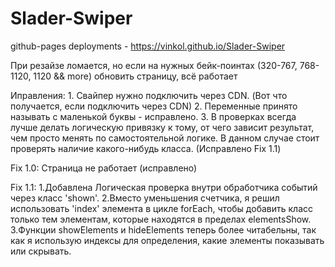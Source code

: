 # Slader-Swiper
github-pages deployments - https://vinkol.github.io/Slader-Swiper

При резайзе ломается, но если на нужных бейк-поинтах (320-767, 768-1120, 1120 && more) обновить страницу, всё работает

Иправления: 1.  Свайпер нужно подключить через CDN. (Вот что получается, если подключить через CDN)
            2.  Переменные принято называть с маленькой буквы - исправлено.
            3.  В проверках всегда лучше делать логическую привязку к тому, 
                от чего зависит результат, чем просто менять по самостоятельной логике. 
                В данном случае стоит проверять наличие какого-нибудь класса. (Исправлено Fix 1.1)

Fix 1.0:    Страница не работает (исправлено)

Fix 1.1:    1.Добавлена Логическая проверка внутри обработчика событий через класс 'shown'.
            2.Вместо уменьшения счетчика, я решил использовать 'index' элемента в цикле forEach, 
            чтобы добавить класс только тем элементам, которые находятся в пределах elementsShow.
            3.Функции showElements и hideElements теперь более читабельны, так как я использую индексы
            для определения, какие элементы показывать или скрывать.